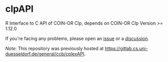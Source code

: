 clpAPI
======

R Interface to C API of COIN-OR Clp, depends on COIN-OR Clp Version >= 1.12.0

If you're facing any problems, please open an [issue](issues/new) or a [discussion](/discusions/new).

_Note_: This repository was previously hosted at https://gitlab.cs.uni-duesseldorf.de/general/ccb/cplexAPI.